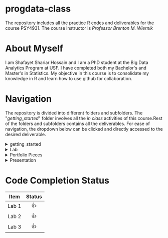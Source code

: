 # progdata-class

The repository includes all the practice R codes and deliverables for the course PSY4931. The course instructor is *Professor Brenton M. Wiernik*

# About Myself

I am Shafayet Shariar Hossain and I am a PhD student at the Big Data Analytics Program at USF. I have completed both my Bachelor's and Master's in Statistics. My objective in this course is to consolidate my knowledge in R and learn how to use github for collaboration.

# Navigation 

The repository is divided into different folders and subfolders. The "*getting_started*" folder involves all the *in class* activities of this course.Rest of the folders and subfolders contains all the deliverables. For ease of navigation, the dropdown below can be clicked and directly accessed to the desired deliverable. 

<details>
<summary> getting_started </summary>
</details>

<details>
<summary> Lab </summary>
<ol>
  <li><a href="https://github.com/shossain7757/progdata-class/tree/main/Lab/Lab%2001">Lab 1</a></li>
  <li><a href="https://github.com/shossain7757/progdata-class/tree/main/Lab/Lab%2002">Lab 2</a></li>
  <li><a href="https://github.com/shossain7757/progdata-class/tree/main/Lab/Lab%2003">Lab 3</a></li>
  <li><a href="https://github.com/shossain7757/progdata-class/tree/main/Lab/Lab%2004">Lab 4</a></li>
  <li><a href="https://github.com/shossain7757/progdata-class/tree/main/Lab/Lab%2005">Lab 5</a></li>
  <li><a href="https://github.com/shossain7757/progdata-class/tree/main/Lab/Lab%2006">Lab 6</a></li>
</ol>
</details>

<details>
<summary>Portfolio Pieces</summary>
<ol>
 <li>Personal Website</li>
 <li>R Shiny</li>
</ol>
</details>

<details>
<summary> Presentation </summary>
 - Presentation Slide
</details>

# Code Completion Status

|**Item**|**Status**|
|:---:   |:---:     |
| Lab 1  |:thumbsup:|
| Lab 2  |:thumbsup:|
| Lab 3  |:thumbsup:|


